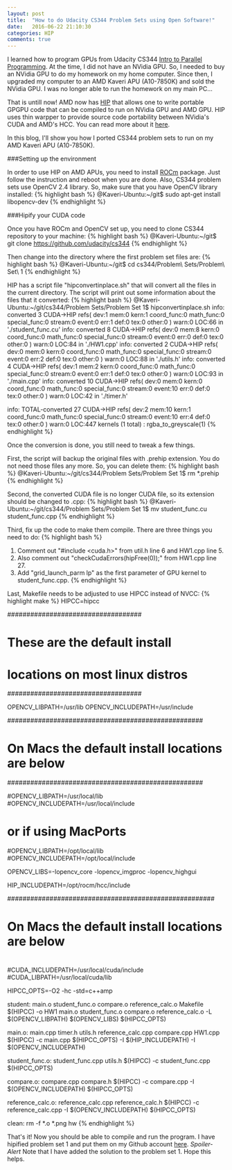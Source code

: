 ```yaml
---
layout: post
title:  "How to do Udacity CS344 Problem Sets using Open Software!"
date:   2016-06-22 21:10:30
categories: HIP
comments: true
---
```

I learned how to program GPUs from Udacity CS344 [Intro to Parallel Programming][udacity-cs344]. At the time, I did not have an NVidia GPU. So, I needed to buy an NVidia GPU to do my homework on my home computer. Since then, I upgraded my computer to an AMD Kaveri APU (A10-7850K) and sold the NVidia GPU. I was no longer able to run the homework on my main PC...

That is untill now! AMD now has [HIP][amd-hip-github] that allows one to write portable GPGPU code that can be compiled to run on NVidia GPU and AMD GPU. HIP uses thin warpper to provide source code portability between NVidia's CUDA and AMD's HCC. You can read more about it [here][amd-hip-blog].

In this blog, I'll show you how I ported CS344 problem sets to run on my AMD Kaveri APU (A10-7850K).

###Setting up the environment

In order to use HIP on AMD APUs, you need to install [ROCm][rocm] package. Just follow the instruction and reboot when you are done. Also, CS344 problem sets use OpenCV 2.4 library. So, make sure that you have OpenCV library installed:
{% highlight bash %}
@Kaveri-Ubuntu:~/git$ sudo apt-get install libopencv-dev
{% endhighlight %}

###Hipify your CUDA code

Once you have ROCm and OpenCV set up, you need to clone CS344 repository to your machine:
{% highlight bash %}
@Kaveri-Ubuntu:~/git$ git clone https://github.com/udacity/cs344
{% endhighlight %}

Then change into the directory where the first problem set files are:
{% highlight bash %}
@Kaveri-Ubuntu:~/git$ cd cs344/Problem\ Sets/Problem\ Set\ 1
{% endhighlight %}

HIP has a script file "hipconvertinplace.sh" that will convert all the files in the current directory. The script will print out some information about the files that it converted:
{% highlight bash %}
@Kaveri-Ubuntu:~/git/cs344/Problem Sets/Problem Set 1$ hipconvertinplace.sh 
info: converted 3 CUDA->HIP refs( dev:1 mem:0 kern:1 coord_func:0 math_func:0 special_func:0 stream:0 event:0 err:1 def:0 tex:0 other:0 ) warn:0 LOC:66 in './student_func.cu'
info: converted 8 CUDA->HIP refs( dev:0 mem:8 kern:0 coord_func:0 math_func:0 special_func:0 stream:0 event:0 err:0 def:0 tex:0 other:0 ) warn:0 LOC:84 in './HW1.cpp'
info: converted 2 CUDA->HIP refs( dev:0 mem:0 kern:0 coord_func:0 math_func:0 special_func:0 stream:0 event:0 err:2 def:0 tex:0 other:0 ) warn:0 LOC:88 in './utils.h'
info: converted 4 CUDA->HIP refs( dev:1 mem:2 kern:0 coord_func:0 math_func:0 special_func:0 stream:0 event:0 err:1 def:0 tex:0 other:0 ) warn:0 LOC:93 in './main.cpp'
info: converted 10 CUDA->HIP refs( dev:0 mem:0 kern:0 coord_func:0 math_func:0 special_func:0 stream:0 event:10 err:0 def:0 tex:0 other:0 ) warn:0 LOC:42 in './timer.h'

info: TOTAL-converted 27 CUDA->HIP refs( dev:2 mem:10 kern:1 coord_func:0 math_func:0 special_func:0 stream:0 event:10 err:4 def:0 tex:0 other:0 ) warn:0 LOC:447
  kernels (1 total) :   rgba_to_greyscale(1)
{% endhighlight %}

Once the conversion is done, you still need to tweak a few things.

First, the script will backup the original files with .prehip extension. You do not need those files any more. So, you can delete them:
{% highlight bash %}
@Kaveri-Ubuntu:~/git/cs344/Problem Sets/Problem Set 1$ rm *.prehip
{% endhighlight %}

Second, the converted CUDA file is no longer CUDA file, so its extension should be changed to .cpp:
{% highlight bash %}
@Kaveri-Ubuntu:~/git/cs344/Problem Sets/Problem Set 1$ mv student_func.cu student_func.cpp
{% endhighlight %}

Third, fix up the code to make them compile. There are three things you need to do:
{% highlight bash %}
1. Comment out "#include <cuda.h>" from util.h line 6 and HW1.cpp line 5.
2. Also comment out "checkCudaErrors(hipFree(0));" from HW1.cpp line 27.
3. Add "grid_launch_parm lp" as the first parameter of GPU kernel to student_func.cpp.
{% endhighlight %}

Last, Makefile needs to be adjusted to use HIPCC instead of NVCC:
{% highlight make %}
HIPCC=hipcc

###################################
# These are the default install   #
# locations on most linux distros #
###################################

OPENCV_LIBPATH=/usr/lib
OPENCV_INCLUDEPATH=/usr/include

###################################################
# On Macs the default install locations are below #
###################################################

#OPENCV_LIBPATH=/usr/local/lib
#OPENCV_INCLUDEPATH=/usr/local/include

# or if using MacPorts

#OPENCV_LIBPATH=/opt/local/lib
#OPENCV_INCLUDEPATH=/opt/local/include

OPENCV_LIBS=-lopencv_core -lopencv_imgproc -lopencv_highgui

HIP_INCLUDEPATH=/opt/rocm/hcc/include

######################################################
# On Macs the default install locations are below    #
# ####################################################

#CUDA_INCLUDEPATH=/usr/local/cuda/include
#CUDA_LIBPATH=/usr/local/cuda/lib

HIPCC_OPTS=-O2 -hc -std=c++amp

student: main.o student_func.o compare.o reference_calc.o Makefile
	$(HIPCC) -o HW1 main.o student_func.o compare.o reference_calc.o -L $(OPENCV_LIBPATH) $(OPENCV_LIBS) $(HIPCC_OPTS)

main.o: main.cpp timer.h utils.h reference_calc.cpp compare.cpp HW1.cpp
	$(HIPCC) -c main.cpp $(HIPCC_OPTS) -I $(HIP_INCLUDEPATH) -I $(OPENCV_INCLUDEPATH)

student_func.o: student_func.cpp utils.h
	$(HIPCC) -c student_func.cpp $(HIPCC_OPTS)

compare.o: compare.cpp compare.h
	$(HIPCC) -c compare.cpp -I $(OPENCV_INCLUDEPATH) $(HIPCC_OPTS)

reference_calc.o: reference_calc.cpp reference_calc.h
	$(HIPCC) -c reference_calc.cpp -I $(OPENCV_INCLUDEPATH) $(HIPCC_OPTS)

clean:
	rm -f *.o *.png hw
{% endhighlight %}

That's it! Now you should be able to compile and run the program. I have hipified problem set 1 and put them on my Github account [here][hip-ps1]. *Spoiler-Alert* Note that I have added the solution to the problem set 1. Hope this helps.

[udacity-cs344]: https://www.udacity.com/course/intro-to-parallel-programming--cs344
[amd-hip-github]: https://github.com/GPUOpen-ProfessionalCompute-Tools/HIP
[amd-hip-blog]: http://gpuopen.com/compute-product/hip-convert-cuda-to-portable-c-code
[rocm]: https://github.com/RadeonOpenCompute/ROCm
[opencv]: http://opencv.org/
[opencv-install]: https://github.com/BVLC/caffe/wiki/Ubuntu-16.04-or-15.10-OpenCV-3.1-Installation-Guide
[hip-ps1]: https://github.com/briansp2020/cs344/tree/master/Problem%20Sets/Problem%20Set%201
